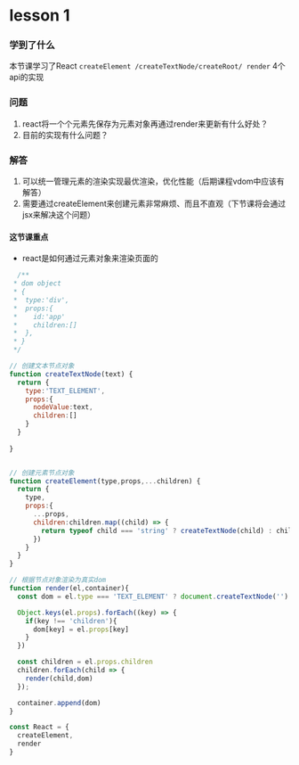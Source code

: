 # lesson 1

### 学到了什么
 本节课学习了React ` createElement /createTextNode/createRoot/ render ` 4个api的实现

### 问题

1. react将一个个元素先保存为元素对象再通过render来更新有什么好处？
2. 目前的实现有什么问题？

### 解答

1. 可以统一管理元素的渲染实现最优渲染，优化性能（后期课程vdom中应该有解答）
2. 需要通过createElement来创建元素非常麻烦、而且不直观（下节课将会通过jsx来解决这个问题）

#### 这节课重点

- react是如何通过元素对象来渲染页面的

```js 
  /**
 * dom object
 * {
 *  type:'div',
 *  props:{
 *    id:'app'
 *    children:[]
 *  },
 * }
 */

// 创建文本节点对象
function createTextNode(text) {
  return {
    type:'TEXT_ELEMENT',
    props:{
      nodeValue:text,
      children:[]
    }
  }
  
}


// 创建元素节点对象
function createElement(type,props,...children) {
  return {
    type,
    props:{
      ...props,
      children:children.map((child) => {
        return typeof child === 'string' ? createTextNode(child) : child
      })
    }
  }
}

// 根据节点对象渲染为真实dom 
function render(el,container){
  const dom = el.type === 'TEXT_ELEMENT' ? document.createTextNode('') : document.createElement(el.type);

  Object.keys(el.props).forEach((key) => {
    if(key !== 'children'){
      dom[key] = el.props[key]
    }
  })

  const children = el.props.children
  children.forEach(child => {
    render(child,dom)
  });

  container.append(dom)
}

const React = {
  createElement,
  render
}
````